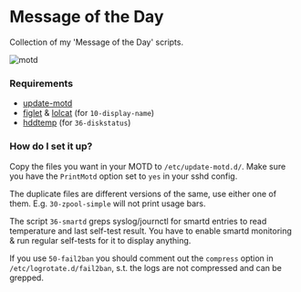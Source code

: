 # Message of the Day

Collection of my 'Message of the Day' scripts.

![motd](motd.png)


### Requirements

  * [update-motd](https://launchpad.net/update-motd)
  * [figlet](http://www.figlet.org/) & [lolcat](https://github.com/busyloop/lolcat) (for `10-display-name`)
  * [hddtemp](https://savannah.nongnu.org/projects/hddtemp/) (for `36-diskstatus`)


### How do I set it up?

Copy the files you want in your MOTD to `/etc/update-motd.d/`. Make sure you have the `PrintMotd`
option set to `yes` in your sshd config.

The duplicate files are different versions of the same, use either one of them. E.g. `30-zpool-simple`
will not print usage bars.

The script `36-smartd` greps syslog/journctl for smartd entries to read temperature and last self-test result.
You have to enable smartd monitoring & run regular self-tests for it to display anything.

If you use `50-fail2ban` you should comment out the `compress` option in `/etc/logrotate.d/fail2ban`,
s.t. the logs are not compressed and can be grepped.
